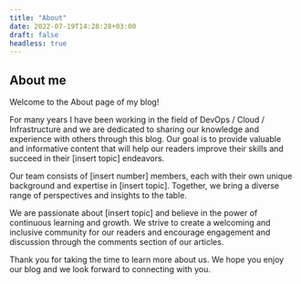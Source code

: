 ```yaml
---
title: "About"
date: 2022-07-19T14:28:28+03:00
draft: false
headless: true
---
```


## About me
Welcome to the About page of my blog!

For many years I have been working in the field of DevOps / Cloud / Infrastructure and we are dedicated to sharing our knowledge and experience with others through this blog. Our goal is to provide valuable and informative content that will help our readers improve their skills and succeed in their [insert topic] endeavors.

Our team consists of [insert number] members, each with their own unique background and expertise in [insert topic]. Together, we bring a diverse range of perspectives and insights to the table.

We are passionate about [insert topic] and believe in the power of continuous learning and growth. We strive to create a welcoming and inclusive community for our readers and encourage engagement and discussion through the comments section of our articles.

Thank you for taking the time to learn more about us. We hope you enjoy our blog and we look forward to connecting with you.